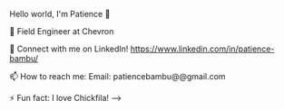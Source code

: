 Hello world, I'm Patience 👋

  🔭 Field Engineer at Chevron 

   👯 Connect with me on LinkedIn! https://www.linkedin.com/in/patience-bambu/

   📫 How to reach me: Email: patiencebambu@@gmail.com

   ⚡ Fun fact: I love Chickfila! -->
